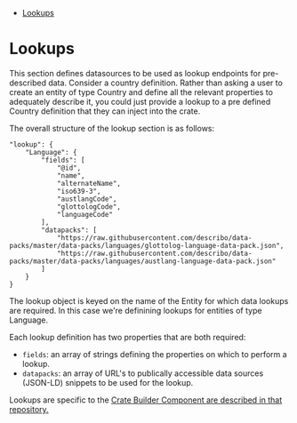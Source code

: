- [Lookups](#lookups)

# Lookups

This section defines datasources to be used as lookup endpoints for pre-described data. Consider a
country definition. Rather than asking a user to create an entity of type Country and define all the
relevant properties to adequately describe it, you could just provide a lookup to a pre defined
Country definition that they can inject into the crate.

The overall structure of the lookup section is as follows:

```
"lookup": {
    "Language": {
        "fields": [
            "@id",
            "name",
            "alternateName",
            "iso639-3",
            "austlangCode",
            "glottologCode",
            "languageCode"
        ],
        "datapacks": [
            "https://raw.githubusercontent.com/describo/data-packs/master/data-packs/languages/glottolog-language-data-pack.json",
            "https://raw.githubusercontent.com/describo/data-packs/master/data-packs/languages/austlang-language-data-pack.json"
        ]
    }
}
```

The lookup object is keyed on the name of the Entity for which data lookups are required. In this
case we're definining lookups for entities of type Language.

Each lookup definition has two properties that are both required:

-   `fields`: an array of strings defining the properties on which to perform a lookup.
-   `datapacks`: an array of URL's to publically accessible data sources (JSON-LD) snippets to be
    used for the lookup.

Lookups are specific to the
[Crate Builder Component are described in that repository.](https://github.com/describo/crate-builder-component#configuration)
